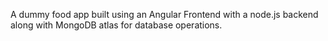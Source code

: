 A dummy food app built using an Angular Frontend with a node.js backend along with MongoDB atlas for database operations.
